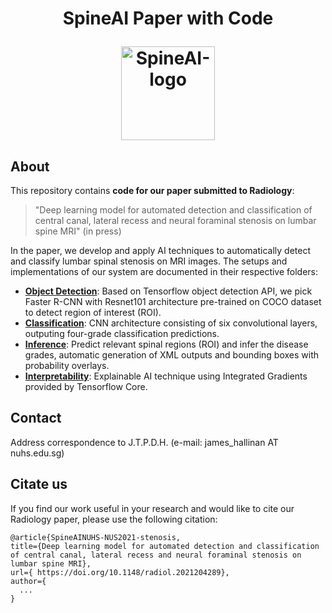 <h1 align="center">
  <p align="center">SpineAI Paper with Code</p>
  <img src="imgs/spineAI-logo.png" alt="SpineAI-logo" height="150">
</h1>


## About

This repository contains **code for our paper submitted to Radiology**:

> "Deep learning model for automated detection and classification of central canal, lateral recess and neural foraminal stenosis on lumbar spine MRI" (in press)

In the paper, we develop and apply AI techniques to automatically detect and classify lumbar spinal stenosis on MRI images. The setups and implementations of our system are documented in their respective folders:

- [**Object Detection**](Object-Detection/): Based on Tensorflow object detection API, we pick Faster R-CNN with Resnet101 architecture pre-trained on COCO dataset to detect region of interest (ROI).
- [**Classification**](Classification/): CNN architecture consisting of six convolutional layers, outputing four-grade classification predictions.
- [**Inference**](Inference/): Predict relevant spinal regions (ROI) and infer the disease grades, automatic generation of XML outputs and bounding boxes with probability overlays.
- [**Interpretability**](Interpretability/): Explainable AI technique using Integrated Gradients provided by Tensorflow Core.


## Contact

Address correspondence to J.T.P.D.H. (e-mail: james_hallinan AT nuhs.edu.sg)

## Citate us

If you find our work useful in your research and would like to cite our Radiology paper, please use the following citation:

```
@article{SpineAINUHS-NUS2021-stenosis,
title={Deep learning model for automated detection and classification of central canal, lateral recess and neural foraminal stenosis on lumbar spine MRI},
url={ https://doi.org/10.1148/radiol.2021204289},
author={
  ...
}
```
